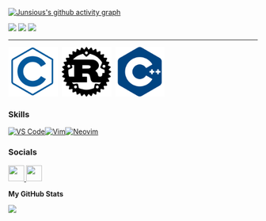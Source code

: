 [![Junsious's github activity graph](https://github-readme-activity-graph.vercel.app/graph?username=junsious&theme=github-compact&custom_title=This%20is%20a%20title&hide_border=true)](https://github.com/ashutosh00710/github-readme-activity-graph)

![](http://github-profile-summary-cards.vercel.app/api/cards/profile-details?username=Junsious&theme=aura)   ![](http://github-profile-summary-cards.vercel.app/api/cards/repos-per-language?username=Junsious&theme=aura)       ![](http://github-profile-summary-cards.vercel.app/api/cards/stats?username=Junsious&theme=aura) 


---
<div>
  <img src="https://github.com/devicons/devicon/blob/master/icons/c/c-line.svg" title="C" alt="C" width="100" height="100"/>&nbsp;
  <img src="https://github.com/devicons/devicon/blob/master/icons/rust/rust-original.svg" title="Rust" alt="Rust" width="100" height="100"/>&nbsp;
  <img src="https://github.com/devicons/devicon/blob/master/icons/cplusplus/cplusplus-plain.svg" title="C++" alt="C++" width="100" height="100"/>&nbsp;
</div>

### Skills 
<p align="left">
<a href="https://code.visualstudio.com/" target="_blank" rel="noreferrer"><img src="https://raw.githubusercontent.com/danielcranney/readme-generator/main/public/icons/skills/visualstudiocode.svg" width="36" height="36" alt="VS Code" /></a><a href="https://www.vim.org/" target="_blank" rel="noreferrer"><img src="https://raw.githubusercontent.com/danielcranney/readme-generator/main/public/icons/skills/vim.svg" width="36" height="36" alt="Vim" /></a><a href="https://neovim.io/" target="_blank" rel="noreferrer"><img src="https://raw.githubusercontent.com/danielcranney/readme-generator/main/public/icons/skills/neovim.svg" width="36" height="36" alt="Neovim" /></a>
                    </p>
                    

  ### Socials
                  
<p align="left"> <a href="https://discord.com/users/junsious" target="_blank" rel="noreferrer"> <picture> <source media="(prefers-color-scheme: dark)" srcset="https://raw.githubusercontent.com/danielcranney/readme-generator/main/public/icons/socials/discord-dark.svg" /> <source media="(prefers-color-scheme: light)" srcset="https://raw.githubusercontent.com/danielcranney/readme-generator/main/public/icons/socials/discord.svg" /> <img src="https://raw.githubusercontent.com/danielcranney/readme-generator/main/public/icons/socials/discord.svg" width="32" height="32" /> </picture> </a> <a href="https://www.github.com/junsious" target="_blank" rel="noreferrer"> <picture> <source media="(prefers-color-scheme: dark)" srcset="https://raw.githubusercontent.com/danielcranney/readme-generator/main/public/icons/socials/github-dark.svg" /> <source media="(prefers-color-scheme: light)" srcset="https://raw.githubusercontent.com/danielcranney/readme-generator/main/public/icons/socials/github.svg" /> <img src="https://raw.githubusercontent.com/danielcranney/readme-generator/main/public/icons/socials/github.svg" width="32" height="32" /> </picture> </a></p>



<b>My GitHub Stats</b>


<a href="http://www.github.com/junsious"><img src="https://github-readme-streak-stats.herokuapp.com/?user=junsious&stroke=ffffff&background=1c1917&ring=0891b2&fire=0891b2&currStreakNum=ffffff&currStreakLabel=0891b2&sideNums=ffffff&sideLabels=ffffff&dates=ffffff&hide_border=true" /></a>

                    

